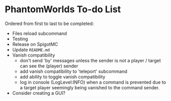 # PhantomWorlds To-do List
Ordered from first to last to be completed:
* Files reload subcommand
* Testing
* Release on SpigotMC
* Update `README.md`
* Vanish compatibility
    * don't send 'by' messages unless the sender is not a player / target can see the (player) sender
    * add vanish compatibility to 'teleport' subcommand
    * add ability to toggle vanish compatibility
    * log in console (LogLevel:INFO) when a command is prevented due to a target player seemingly being vanished to the command sender.
* Consider creating a GUI?